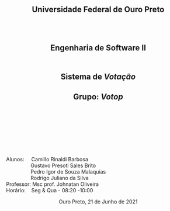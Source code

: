 
<div align='center'>

## Universidade Federal de Ouro Preto</br></br></br>
## **Engenharia de Software II**</br></br>
## Sistema de *Votação*
## Grupo: *Votop*
</div>
</br></br></br></br></br></br></br>

Alunos:&nbsp;&nbsp;&nbsp;&nbsp;&nbsp;Camillo Rinaldi Barbosa </br>
&nbsp;&nbsp;&nbsp;&nbsp;&nbsp;&nbsp;&nbsp;&nbsp;&nbsp;&nbsp;&nbsp;&nbsp;&nbsp;&nbsp;&nbsp;&nbsp;&nbsp;Gustavo Presoti Sales Brito</br>
&nbsp;&nbsp;&nbsp;&nbsp;&nbsp;&nbsp;&nbsp;&nbsp;&nbsp;&nbsp;&nbsp;&nbsp;&nbsp;&nbsp;&nbsp;&nbsp;&nbsp;Pedro Igor de Souza Malaquias</br>
&nbsp;&nbsp;&nbsp;&nbsp;&nbsp;&nbsp;&nbsp;&nbsp;&nbsp;&nbsp;&nbsp;&nbsp;&nbsp;&nbsp;&nbsp;&nbsp;&nbsp;Rodrigo Juliano da Silva</br>
Professor:&nbsp;Msc prof. Johnatan Oliveira </br>
Horário:&nbsp;&nbsp;&nbsp;&nbsp;Seg & Qua - 08:20 -10:00 </br>


<div align="center">

Ouro Preto, 21 de Junho de 2021

</div>
